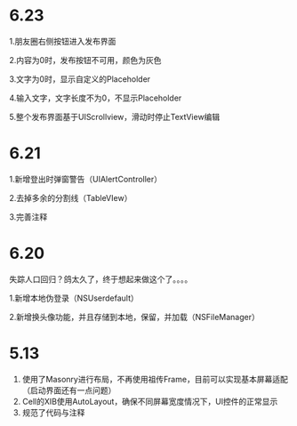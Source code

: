 

# 6.23

1.朋友圈右侧按钮进入发布界面

2.内容为0时，发布按钮不可用，颜色为灰色

3.文字为0时，显示自定义的Placeholder

4.输入文字，文字长度不为0，不显示Placeholder

5.整个发布界面基于UIScrollview，滑动时停止TextView编辑

# 6.21

1.新增登出时弹窗警告（UIAlertController）

2.去掉多余的分割线（TableVIew）

3.完善注释

# 6.20

失踪人口回归？鸽太久了，终于想起来做这个了。。。。

1.新增本地伪登录（NSUserdefault）

2.新增换头像功能，并且存储到本地，保留，并加载（NSFileManager）



# 5.13 

1. 使用了Masonry进行布局，不再使用祖传Frame，目前可以实现基本屏幕适配（启动界面还有一点问题）
2. Cell的XIB使用AutoLayout，确保不同屏幕宽度情况下，UI控件的正常显示
3. 规范了代码与注释
